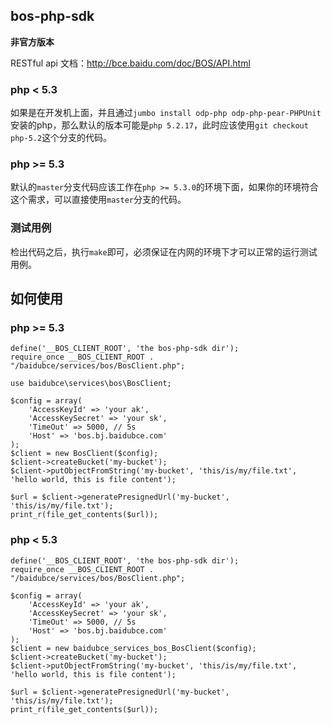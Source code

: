 ## bos-php-sdk

**非官方版本**

RESTful api 文档：<http://bce.baidu.com/doc/BOS/API.html>

### php < 5.3

如果是在开发机上面，并且通过`jumbo install odp-php odp-php-pear-PHPUnit`安装的php，那么默认的版本可能是`php 5.2.17`，此时应该使用`git checkout php-5.2`这个分支的代码。

### php >= 5.3

默认的`master`分支代码应该工作在`php >= 5.3.0`的环境下面，如果你的环境符合这个需求，可以直接使用`master`分支的代码。

### 测试用例

检出代码之后，执行`make`即可，必须保证在内网的环境下才可以正常的运行测试用例。

## 如何使用

### php >= 5.3

```
define('__BOS_CLIENT_ROOT', 'the bos-php-sdk dir');
require_once __BOS_CLIENT_ROOT . "/baidubce/services/bos/BosClient.php";

use baidubce\services\bos\BosClient;

$config = array(
    'AccessKeyId' => 'your ak',
    'AccessKeySecret' => 'your sk',
    'TimeOut' => 5000, // 5s
    'Host' => 'bos.bj.baidubce.com'
);
$client = new BosClient($config);
$client->createBucket('my-bucket');
$client->putObjectFromString('my-bucket', 'this/is/my/file.txt', 'hello world, this is file content');

$url = $client->generatePresignedUrl('my-bucket', 'this/is/my/file.txt');
print_r(file_get_contents($url));
```

### php < 5.3

```
define('__BOS_CLIENT_ROOT', 'the bos-php-sdk dir');
require_once __BOS_CLIENT_ROOT . "/baidubce/services/bos/BosClient.php";

$config = array(
    'AccessKeyId' => 'your ak',
    'AccessKeySecret' => 'your sk',
    'TimeOut' => 5000, // 5s
    'Host' => 'bos.bj.baidubce.com'
);
$client = new baidubce_services_bos_BosClient($config);
$client->createBucket('my-bucket');
$client->putObjectFromString('my-bucket', 'this/is/my/file.txt', 'hello world, this is file content');

$url = $client->generatePresignedUrl('my-bucket', 'this/is/my/file.txt');
print_r(file_get_contents($url));
```
